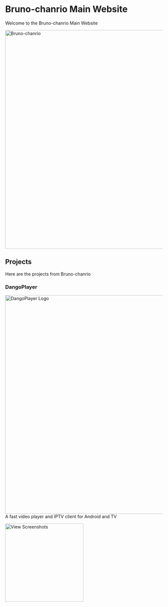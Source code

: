 # Bruno-chanrio Main Website
Welcome to the Bruno-chanrio Main Website

<img alt='Bruno-chanrio' width='700' src='https://brunochanrio.github.io/Bruno-chanrio_FullLogo_Colorful.png'/>

## Projects
Here are the projects from Bruno-chanrio

### DangoPlayer
<img alt='DangoPlayer Logo' width='700' src='https://brunochanrio.github.io/DangoPlayer/assets/DangoPlayerUni_Logo.png'/>
A fast video player and IPTV client for Android and TV


<a href="https://brunochanrio.github.io/DangoPlayer/"><img alt='View Screenshots' width='250' src='https://brunochanrio.github.io/Bruno-chanrio_VisitProjectWebsite_Button.png'/></a>
